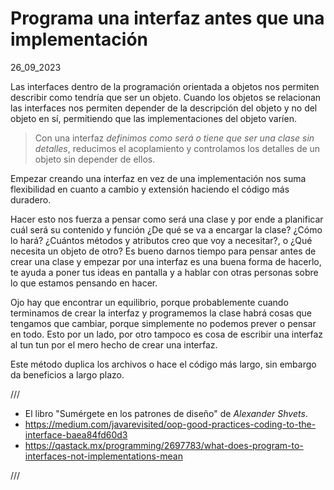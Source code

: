 # Programa una interfaz antes que una implementación
26_09_2023

Las interfaces dentro de la programación orientada a objetos nos permiten describir como tendría que ser un objeto. Cuando los objetos se relacionan las interfaces nos permiten depender de la descripción del objeto y no del objeto en sí, permitiendo que las implementaciones del objeto varíen.

> Con una interfaz *definimos como será o tiene que ser una clase sin detalles*, reducimos el acoplamiento y controlamos los detalles de un objeto sin depender de ellos.

Empezar creando una interfaz en vez de una implementación nos suma flexibilidad en cuanto a cambio y extensión haciendo el código más duradero.

Hacer esto nos fuerza a pensar como será una clase y por ende a planificar cuál será su contenido y función ¿De qué se va a encargar la clase? ¿Cómo lo hará? ¿Cuántos métodos y atributos creo que voy a necesitar?, o ¿Qué necesita un objeto de otro? Es bueno darnos tiempo para pensar antes de crear una clase y empezar por una interfaz es una buena forma de hacerlo, te ayuda a poner tus ideas en pantalla y a hablar con otras personas sobre lo que estamos pensando en hacer.

Ojo hay que encontrar un equilibrio, porque probablemente cuando terminamos de crear la interfaz y programemos la clase habrá cosas que tengamos que cambiar, porque simplemente no podemos prever o pensar en todo. Esto por un lado, por otro tampoco es cosa de escribir una interfaz al tun tun por el mero hecho de crear una interfaz.

Este método duplica los archivos o hace el código más largo, sin embargo da beneficios a largo plazo.

///

* El libro "Sumérgete en los patrones de diseño" de *Alexander Shvets*.
* https://medium.com/javarevisited/oop-good-practices-coding-to-the-interface-baea84fd60d3
* https://qastack.mx/programming/2697783/what-does-program-to-interfaces-not-implementations-mean

///